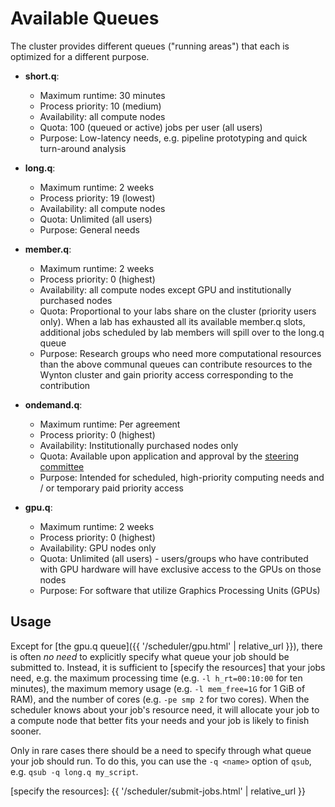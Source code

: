 # Available Queues

The cluster provides different queues ("running areas") that each is optimized for a different purpose.

* **short.q**:
  - Maximum runtime: 30 minutes
  - Process priority: 10 (medium)
  - Availability: all compute nodes
  - Quota: 100 (queued or active) jobs per user (all users)
  - Purpose: Low-latency needs, e.g. pipeline prototyping and quick turn-around analysis

* **long.q**:
  - Maximum runtime: 2 weeks
  - Process priority: 19 (lowest)
  - Availability: all compute nodes
  - Quota: Unlimited (all users)
  - Purpose: General needs

* **member.q**:
  - Maximum runtime: 2 weeks
  - Process priority: 0 (highest)
  - Availability: all compute nodes except GPU and institutionally purchased nodes
  - Quota: Proportional to your labs share on the cluster (priority users only).  When a lab has exhausted all its available member.q slots, additional jobs scheduled by lab members will spill over to the long.q queue
  - Purpose: Research groups who need more computational resources than the above communal queues can contribute resources to the Wynton cluster and gain priority access corresponding to the contribution

* **ondemand.q**:
  - Maximum runtime: Per agreement
  - Process priority: 0 (highest)
  - Availability: Institutionally purchased nodes only
  - Quota: Available upon application and approval by the [steering committee]
  - Purpose: Intended for scheduled, high-priority computing needs and / or temporary paid priority access

* **gpu.q**:
  - Maximum runtime: 2 weeks
  - Process priority: 0 (highest)
  - Availability: GPU nodes only
  - Quota: Unlimited (all users) - users/groups who have contributed with GPU hardware will have exclusive access to the GPUs on those nodes
  - Purpose: For software that utilize Graphics Processing Units (GPUs)


## Usage

Except for [the gpu.q queue]({{ '/scheduler/gpu.html' | relative_url }}), there is often _no need_ to explicitly specify what queue your job should be submitted to.  Instead, it is sufficient to [specify the resources] that your jobs need, e.g. the maximum processing time (e.g. `-l h_rt=00:10:00` for ten minutes), the maximum memory usage (e.g. `-l mem_free=1G` for 1 GiB of RAM), and the number of cores (e.g. `-pe smp 2` for two cores).  When the scheduler knows about your job's resource need, it will allocate your job to a compute node that better fits your needs and your job is likely to finish sooner.

Only in rare cases there should be a need to specify through what queue your job should run.  To do this, you can use the `-q <name>` option of `qsub`, e.g. `qsub -q long.q my_script`.



[steering committee]: http://wynton.ucsf.edu/
[specify the resources]: {{ '/scheduler/submit-jobs.html' | relative_url }}

<!--
NOTES:

To list available queues, do:

    qstat -f | grep -F "@" | sed -E 's/@.*//g' | sort -u
-->
